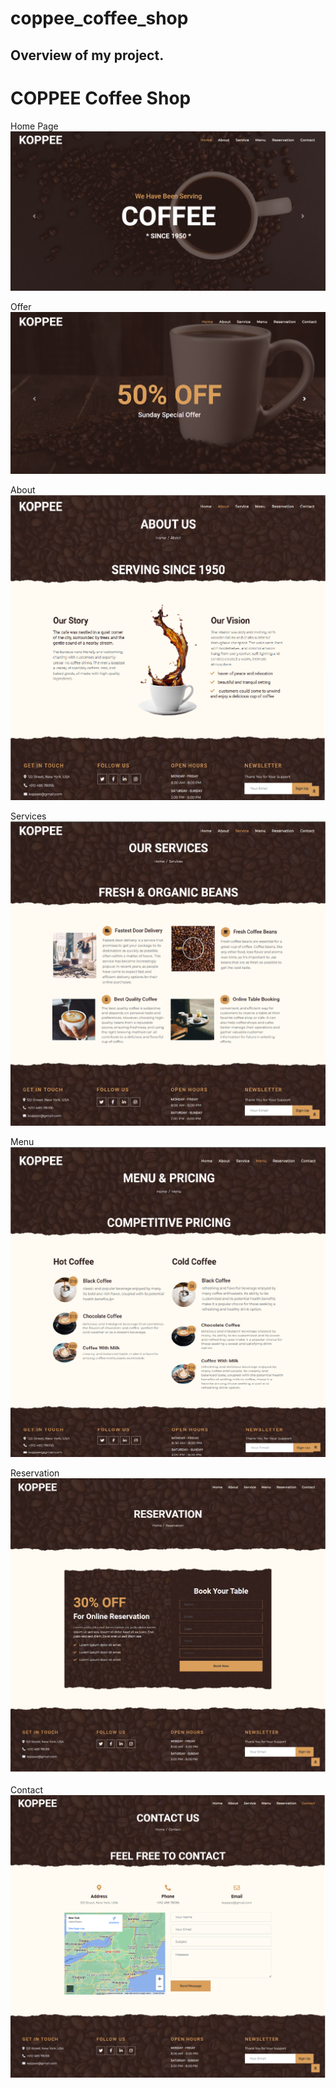# coppee_coffee_shop

## Overview of my project.

# COPPEE Coffee Shop

Home Page
![home-page](https://github.com/MrGenius18/coppee_coffee_shop/blob/bc5b0486c0fea32b06f5f9c63cd5965477688af8/img/main.png)

Offer
![offer](https://github.com/MrGenius18/coppee_coffee_shop/blob/bc5b0486c0fea32b06f5f9c63cd5965477688af8/img/offer.png)

About
![about](https://github.com/MrGenius18/coppee_coffee_shop/blob/bc5b0486c0fea32b06f5f9c63cd5965477688af8/img/about%20us.png)

Services
![services](https://github.com/MrGenius18/coppee_coffee_shop/blob/bc5b0486c0fea32b06f5f9c63cd5965477688af8/img/services.png)

Menu
![menu](https://github.com/MrGenius18/coppee_coffee_shop/blob/bc5b0486c0fea32b06f5f9c63cd5965477688af8/img/menu.png)

Reservation 
![reservation](https://github.com/MrGenius18/coppee_coffee_shop/blob/bc5b0486c0fea32b06f5f9c63cd5965477688af8/img/reservation.png)

Contact 
![contact](https://github.com/MrGenius18/coppee_coffee_shop/blob/bc5b0486c0fea32b06f5f9c63cd5965477688af8/img/contact.png)
